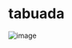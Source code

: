 # tabuada
![image](https://user-images.githubusercontent.com/76590647/178173196-e31bb9ee-b025-4aa2-b005-5ae5b0aff9c7.png)

